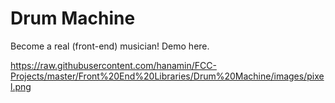 # Drum Machine

Become a real (front-end) musician!  Demo here.

https://raw.githubusercontent.com/hanamin/FCC-Projects/master/Front%20End%20Libraries/Drum%20Machine/images/pixel.png
